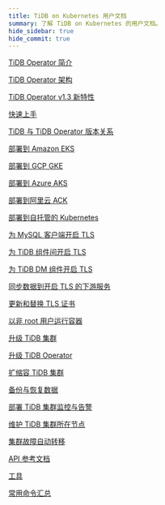 ```yaml
---
title: TiDB on Kubernetes 用户文档
summary: 了解 TiDB on Kubernetes 的用户文档。
hide_sidebar: true
hide_commit: true
---
```


<LearningPathContainer platform="tidb-operator" title="TiDB on Kubernetes" subTitle="使用 PingCAP 提供的 TiDB Operator，你可以在公有云或自托管的 Kubernetes 集群上自动运维 TiDB 集群，实现 TiDB 在 Kubernetes 上的无缝运行。">

<LearningPath label="了解" icon="cloud1">

[TiDB Operator 简介](https://docs.pingcap.com/zh/tidb-in-kubernetes/v1.3/tidb-operator-overview)

[TiDB Operator 架构](https://docs.pingcap.com/zh/tidb-in-kubernetes/v1.3/architecture)

[TiDB Operator v1.3 新特性](https://docs.pingcap.com/zh/tidb-in-kubernetes/v1.3/whats-new-in-v1.3)

[快速上手](https://docs.pingcap.com/zh/tidb-in-kubernetes/v1.3/get-started)

[TiDB 与 TiDB Operator 版本关系](https://docs.pingcap.com/zh/tidb-in-kubernetes/v1.3/tidb-operator-overview)

</LearningPath>

<LearningPath label="部署" icon="deploy">

[部署到 Amazon EKS](https://docs.pingcap.com/zh/tidb-in-kubernetes/v1.3/deploy-on-aws-eks)

[部署到 GCP GKE](https://docs.pingcap.com/zh/tidb-in-kubernetes/v1.3/deploy-on-gcp-gke)

[部署到 Azure AKS](https://docs.pingcap.com/zh/tidb-in-kubernetes/v1.3/deploy-on-azure-aks)

[部署到阿里云 ACK](https://docs.pingcap.com/zh/tidb-in-kubernetes/v1.3/deploy-on-alibaba-cloud)

[部署到自托管的 Kubernetes](https://docs.pingcap.com/zh/tidb-in-kubernetes/v1.3/prerequisites)

</LearningPath>

<LearningPath label="安全" icon="cloud3">

[为 MySQL 客户端开启 TLS](https://docs.pingcap.com/zh/tidb-in-kubernetes/v1.3/enable-tls-for-mysql-client)

[为 TiDB 组件间开启 TLS](https://docs.pingcap.com/zh/tidb-in-kubernetes/v1.3/enable-tls-between-components)

[为 TiDB DM 组件开启 TLS](https://docs.pingcap.com/zh/tidb-in-kubernetes/v1.3/enable-tls-for-dm)

[同步数据到开启 TLS 的下游服务](https://docs.pingcap.com/zh/tidb-in-kubernetes/v1.3/enable-tls-for-ticdc-sink)

[更新和替换 TLS 证书](https://docs.pingcap.com/zh/tidb-in-kubernetes/v1.3/renew-tls-certificate)

[以非 root 用户运行容器](https://docs.pingcap.com/zh/tidb-in-kubernetes/v1.3/containers-run-as-non-root-user)

</LearningPath>

<LearningPath label="运维" icon="maintain">

[升级 TiDB 集群](https://docs.pingcap.com/zh/tidb-in-kubernetes/v1.3/upgrade-a-tidb-cluster)

[升级 TiDB Operator](https://docs.pingcap.com/zh/tidb-in-kubernetes/v1.3/upgrade-tidb-operator)

[扩缩容 TiDB 集群](https://docs.pingcap.com/zh/tidb-in-kubernetes/v1.3/scale-a-tidb-cluster)

[备份与恢复数据](https://docs.pingcap.com/zh/tidb-in-kubernetes/v1.3/backup-restore-overview)

[部署 TiDB 集群监控与告警](https://docs.pingcap.com/zh/tidb-in-kubernetes/v1.3/monitor-a-tidb-cluster)

[维护 TiDB 集群所在节点](https://docs.pingcap.com/zh/tidb-in-kubernetes/v1.3/maintain-a-kubernetes-node)

[集群故障自动转移](https://docs.pingcap.com/zh/tidb-in-kubernetes/v1.3/use-auto-failover)

</LearningPath>

<LearningPath label="参考" icon="cloud-dev">

[API 参考文档](https://github.com/pingcap/tidb-operator/blob/master/docs/api-references/docs.md)

[工具](https://docs.pingcap.com/zh/tidb-in-kubernetes/v1.3/tidb-toolkit)

[常用命令汇总](https://docs.pingcap.com/zh/tidb-in-kubernetes/v1.3/cheat-sheet)

</LearningPath>

</LearningPathContainer>
